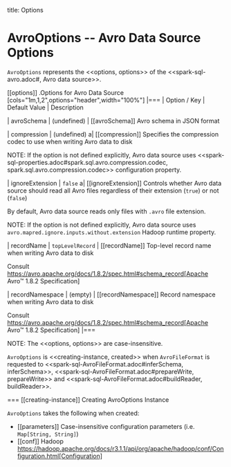 title: Options

# AvroOptions -- Avro Data Source Options

`AvroOptions` represents the <<options, options>> of the <<spark-sql-avro.adoc#, Avro data source>>.

[[options]]
.Options for Avro Data Source
[cols="1m,1,2",options="header",width="100%"]
|===
| Option / Key
| Default Value
| Description

| avroSchema
| (undefined)
| [[avroSchema]] Avro schema in JSON format

| compression
| (undefined)
a| [[compression]] Specifies the compression codec to use when writing Avro data to disk

NOTE: If the option is not defined explicitly, Avro data source uses <<spark-sql-properties.adoc#spark.sql.avro.compression.codec, spark.sql.avro.compression.codec>> configuration property.

| ignoreExtension
| `false`
a| [[ignoreExtension]] Controls whether Avro data source should read all Avro files regardless of their extension (`true`) or not (`false`)

By default, Avro data source reads only files with `.avro` file extension.

NOTE: If the option is not defined explicitly, Avro data source uses `avro.mapred.ignore.inputs.without.extension` Hadoop runtime property.

| recordName
| `topLevelRecord`
| [[recordName]] Top-level record name when writing Avro data to disk

Consult https://avro.apache.org/docs/1.8.2/spec.html#schema_record[Apache Avro™ 1.8.2 Specification]

| recordNamespace
| (empty)
| [[recordNamespace]] Record namespace when writing Avro data to disk

Consult https://avro.apache.org/docs/1.8.2/spec.html#schema_record[Apache Avro™ 1.8.2 Specification]
|===

NOTE: The <<options, options>> are case-insensitive.

`AvroOptions` is <<creating-instance, created>> when `AvroFileFormat` is requested to <<spark-sql-AvroFileFormat.adoc#inferSchema, inferSchema>>, <<spark-sql-AvroFileFormat.adoc#prepareWrite, prepareWrite>> and <<spark-sql-AvroFileFormat.adoc#buildReader, buildReader>>.

=== [[creating-instance]] Creating AvroOptions Instance

`AvroOptions` takes the following when created:

* [[parameters]] Case-insensitive configuration parameters (i.e. `Map[String, String]`)
* [[conf]] Hadoop https://hadoop.apache.org/docs/r3.1.1/api/org/apache/hadoop/conf/Configuration.html[Configuration]
